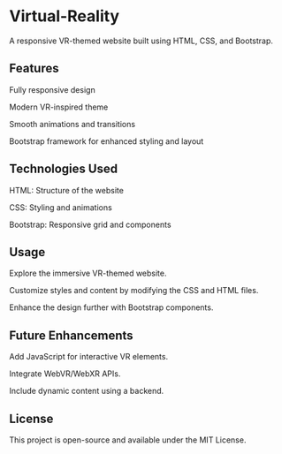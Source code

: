 # Virtual-Reality

A responsive VR-themed website built using HTML, CSS, and Bootstrap.

## Features

Fully responsive design

Modern VR-inspired theme

Smooth animations and transitions

Bootstrap framework for enhanced styling and layout

## Technologies Used

HTML: Structure of the website

CSS: Styling and animations

Bootstrap: Responsive grid and components

## Usage

Explore the immersive VR-themed website.

Customize styles and content by modifying the CSS and HTML files.

Enhance the design further with Bootstrap components.

## Future Enhancements

Add JavaScript for interactive VR elements.

Integrate WebVR/WebXR APIs.

Include dynamic content using a backend.

## License

This project is open-source and available under the MIT License.

